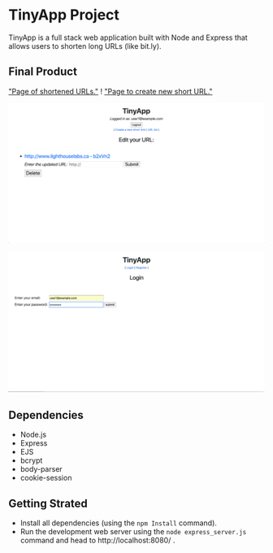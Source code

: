 # TinyApp Project

TinyApp is a full stack web application built with Node and Express that allows users to shorten long URLs (like bit.ly).

## Final Product

["Page of shortened URLs."](https://github.com/bassemkaddour/tinyapp/blob/master/docs/urls-page.png?raw=true)
!
["Page to create new short URL."](https://github.com/bassemkaddour/tinyapp/blob/master/docs/url-create.png?raw=true)

!["Page to edit a shortened URL."](https://github.com/bassemkaddour/tinyapp/blob/master/docs/url-edit.png?raw=true)

!["Login page."](https://github.com/bassemkaddour/tinyapp/blob/master/docs/login.png?raw=true)

## Dependencies

- Node.js
- Express
- EJS
- bcrypt
- body-parser
- cookie-session

## Getting Strated

- Install all dependencies (using the `npm Install` command).
- Run the development web server using the `node express_server.js` command and head to http://localhost:8080/ .
